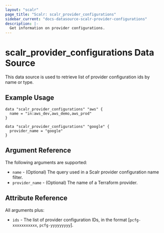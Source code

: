 ```yaml
---
layout: "scalr"
page_title: "Scalr: scalr_provider_configurations"
sidebar_current: "docs-datasource-scalr-provider-configurations"
description: |-
  Get information on provider configurations.
---
```


# scalr_provider_configurations Data Source

This data source is used to retrieve list of provider configuration ids by name or type.

## Example Usage

```hcl
data "scalr_provider_configurations" "aws" {
  name = "in:aws_dev,aws_demo,aws_prod"
}

data "scalr_provider_configurations" "google" {
  provider_name = "google"
}
```

## Argument Reference

The following arguments are supported:

* `name` - (Optional) The query used in a Scalr provider configuration name filter.
* `provider_name` - (Optional) The name of a Terraform provider.

## Attribute Reference

All arguments plus:

* `ids` - The list of provider configuration IDs, in the format [`pcfg-xxxxxxxxxxx`, `pcfg-yyyyyyyyy`].